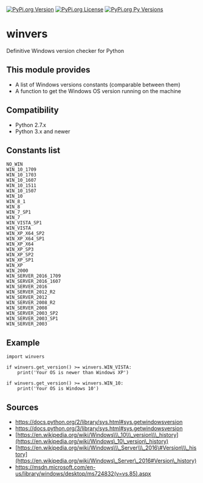 [![PyPi.org Version](https://img.shields.io/pypi/v/winvers.svg)](https://pypi.org/project/winvers/)
[![PyPi.org License](https://img.shields.io/pypi/l/winvers.svg)](https://pypi.org/project/winvers/)
[![PyPi.org Py Versions](https://img.shields.io/pypi/pyversions/winvers.svg)](https://pypi.org/project/winvers/)

# winvers

Definitive Windows version checker for Python

## This module provides

-   A list of Windows versions constants (comparable between them)
-   A function to get the Windows OS version running on the machine

## Compatibility

-   Python 2.7.x
-   Python 3.x and newer

## Constants list

    NO_WIN
    WIN_10_1709
    WIN_10_1703
    WIN_10_1607
    WIN_10_1511
    WIN_10_1507
    WIN_10
    WIN_8_1
    WIN_8
    WIN_7_SP1
    WIN_7
    WIN_VISTA_SP1
    WIN_VISTA
    WIN_XP_X64_SP2
    WIN_XP_X64_SP1
    WIN_XP_X64
    WIN_XP_SP3
    WIN_XP_SP2
    WIN_XP_SP1
    WIN_XP
    WIN_2000
    WIN_SERVER_2016_1709
    WIN_SERVER_2016_1607
    WIN_SERVER_2016
    WIN_SERVER_2012_R2
    WIN_SERVER_2012
    WIN_SERVER_2008_R2
    WIN_SERVER_2008
    WIN_SERVER_2003_SP2
    WIN_SERVER_2003_SP1
    WIN_SERVER_2003

## Example

    import winvers

    if winvers.get_version() >= winvers.WIN_VISTA:
        print('Your OS is newer than Windows XP')

    if winvers.get_version() >= winvers.WIN_10:
        print('Your OS is Windows 10')

## Sources

- <https://docs.python.org/2/library/sys.html#sys.getwindowsversion>
- <https://docs.python.org/3/library/sys.html#sys.getwindowsversion>
- [https://en.wikipedia.org/wiki/Windows\\\_10\\\_version\\\_history](https://en.wikipedia.org/wiki/Windows\_10\_version\_history)
- [https://en.wikipedia.org/wiki/Windows\\\_Server\\\_2016\#Version\\\_history](https://en.wikipedia.org/wiki/Windows\_Server\_2016#Version\_history)
- <https://msdn.microsoft.com/en-us/library/windows/desktop/ms724832(v=vs.85).aspx>
